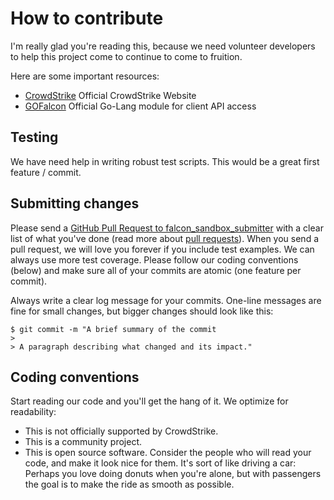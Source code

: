 # How to contribute

I'm really glad you're reading this, because we need volunteer developers to help this project come to continue to come to fruition.

Here are some important resources:

* [CrowdStrike](http://crowdstrike.com) Official CrowdStrike Website
* [GOFalcon](https://github.com/CrowdStrike/gofalcon) Official Go-Lang module for client API access

## Testing

We have need help in writing robust test scripts. This would be a great first feature / commit.

## Submitting changes

Please send a [GitHub Pull Request to falcon_sandbox_submitter](https://github.com/cs-shadowbq/falcon_sandbox_submitter/pull/new/main) with a clear list of what you've done (read more about [pull requests](http://help.github.com/pull-requests/)). When you send a pull request, we will love you forever if you include test examples. We can always use more test coverage. Please follow our coding conventions (below) and make sure all of your commits are atomic (one feature per commit).

Always write a clear log message for your commits. One-line messages are fine for small changes, but bigger changes should look like this:

    $ git commit -m "A brief summary of the commit
    > 
    > A paragraph describing what changed and its impact."

## Coding conventions

Start reading our code and you'll get the hang of it. We optimize for readability:

* This is not officially supported by CrowdStrike.
* This is a community project.
* This is open source software. Consider the people who will read your code, and make it look nice for them. It's sort of like driving a car: Perhaps you love doing donuts when you're alone, but with passengers the goal is to make the ride as smooth as possible.
